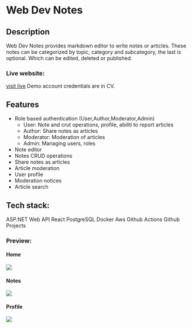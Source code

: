 # Web Dev Notes

## Description
Web Dev Notes provides markdown editor to write notes or articles.
These notes can be categorized by topic, category and subcategory, the last is optional.
Which can be edited, deleted or published.

### Live website:
[visit live](http://52.57.115.197)
Demo account credentials are in CV.

## Features
- Role based authentication (User,Author,Moderator,Admin)
    - User: Note and crut operations, profile, abiliti to report articles
    - Author: Share notes as articles
    - Moderator: Moderation of articles
    - Admin: Managing users, roles
- Note editor
- Notes CRUD operations
- Share notes as articles
- Article moderation
- User profile
- Moderation notices
- Article search

## Tech stack:
ASP.NET Web API
React
PostgreSQL
Docker
Aws
Github Actions
Github Projects

### Preview:
#### Home
![](https://i.imgur.com/lTN6rKE.png)
#### Notes
![](https://i.imgur.com/ZidVQuk.png)
#### Profile
![](https://i.imgur.com/tHqf7vm.png)
